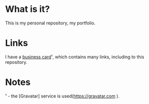 # What is it?

This is my personal repository, my portfolio.

# Links

I have a [business card](https://gravatar.com/makar110812)¹, which contains many links, including to this repository.

# Notes

¹ - the [Gravatar] service is used(https://gravatar.com ).

